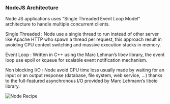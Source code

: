 ### NodeJS Architecture

Node JS applications uses “Single Threaded Event Loop Model” architecture to handle multiple concurrent clients.

Single Threaded :
Node use a single thread to run instead of other server like Apache HTTP who spawn a thread per request, this approach result in avoiding CPU context switching and massive execution stacks in memory.

Event Loop :
Written in C++ using the Marc Lehman’s libev library, the event loop use epoll or kqueue for scalable event notification mechanism.

Non blocking I/O :
Node avoid CPU time loss usually made by waiting for an input or an output response (database, file system, web service, …) thanks to the full-featured asynchronous I/O provided by Marc Lehmann’s libeio library.

![Node Recipe](./../images/Node-recipe.png)
